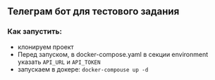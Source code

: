 ## Телеграм бот для тестового задания

### Как запустить:
* клонируем проект
* Перед запуском, в docker-compose.yaml в секции environment указать
`API_URL` и `API_TOKEN`
* запускаем в докере: `docker-compouse up -d`

